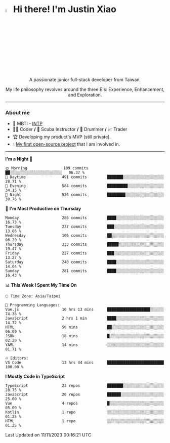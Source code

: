 # <img src="https://media.giphy.com/media/hvRJCLFzcasrR4ia7z/giphy.gif" width="5%">Hi there! I'm Justin Xiao
<p align="center">A passionate junior full-stack developer from Taiwan.  </p>
<p align="center">My life philosophy revolves around the three E's: Experience, Enhancement, and Exploration.</p>

---
### About me
- 👀 MBTI - [INTP](https://www.16personalities.com/intp-personality)
- 👨‍💻 Coder **/** 🤿 Scuba Instructor **/** 🥁 Drummer **/** 📈 Trader
- 🏆 Developing my product's MVP (still private).
- 💧 [My first open-source project](https://github.com/Game-as-a-Service/Game-Lobby-Web) that I am involved in.

---
<!--START_SECTION:waka-->
**I'm a Night 🦉** 

```text
🌞 Morning                109 commits         ██░░░░░░░░░░░░░░░░░░░░░░░   06.37 % 
🌆 Daytime                491 commits         ███████░░░░░░░░░░░░░░░░░░   28.71 % 
🌃 Evening                584 commits         █████████░░░░░░░░░░░░░░░░   34.15 % 
🌙 Night                  526 commits         ████████░░░░░░░░░░░░░░░░░   30.76 % 
```
📅 **I'm Most Productive on Thursday** 

```text
Monday                   286 commits         ████░░░░░░░░░░░░░░░░░░░░░   16.73 % 
Tuesday                  237 commits         ███░░░░░░░░░░░░░░░░░░░░░░   13.86 % 
Wednesday                106 commits         ██░░░░░░░░░░░░░░░░░░░░░░░   06.20 % 
Thursday                 333 commits         █████░░░░░░░░░░░░░░░░░░░░   19.47 % 
Friday                   227 commits         ███░░░░░░░░░░░░░░░░░░░░░░   13.27 % 
Saturday                 240 commits         ████░░░░░░░░░░░░░░░░░░░░░   14.04 % 
Sunday                   281 commits         ████░░░░░░░░░░░░░░░░░░░░░   16.43 % 
```


📊 **This Week I Spent My Time On** 

```text
🕑︎ Time Zone: Asia/Taipei

💬 Programming Languages: 
Vue.js                   10 hrs 13 mins      ███████████████████░░░░░░   74.36 % 
JavaScript               2 hrs 1 min         ████░░░░░░░░░░░░░░░░░░░░░   14.72 % 
HTML                     50 mins             ██░░░░░░░░░░░░░░░░░░░░░░░   06.09 % 
JSON                     18 mins             █░░░░░░░░░░░░░░░░░░░░░░░░   02.20 % 
YAML                     14 mins             ░░░░░░░░░░░░░░░░░░░░░░░░░   01.71 % 

🔥 Editors: 
VS Code                  13 hrs 44 mins      █████████████████████████   100.00 % 
```

**I Mostly Code in TypeScript** 

```text
TypeScript               23 repos            ███████░░░░░░░░░░░░░░░░░░   28.75 % 
JavaScript               20 repos            ██████░░░░░░░░░░░░░░░░░░░   25.00 % 
Vue                      4 repos             █░░░░░░░░░░░░░░░░░░░░░░░░   05.00 % 
Kotlin                   1 repo              ░░░░░░░░░░░░░░░░░░░░░░░░░   01.25 % 
HTML                     1 repo              ░░░░░░░░░░░░░░░░░░░░░░░░░   01.25 % 
```




 Last Updated on 11/11/2023 00:16:21 UTC
<!--END_SECTION:waka-->
